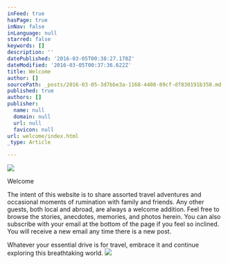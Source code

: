 ```yaml
---
inFeed: true
hasPage: true
inNav: false
inLanguage: null
starred: false
keywords: []
description: ''
datePublished: '2016-03-05T00:38:27.178Z'
dateModified: '2016-03-05T00:37:36.622Z'
title: Welcome
author: []
sourcePath: _posts/2016-03-05-3d7bbe3a-1168-4408-89cf-df830191b358.md
published: true
authors: []
publisher:
  name: null
  domain: null
  url: null
  favicon: null
url: welcome/index.html
_type: Article

---
```

![](https://the-grid-user-content.s3-us-west-2.amazonaws.com/73f7e8a1-8f1a-4efe-8b95-2c31dd739ae9.jpg)

Welcome

The intent of this website is to share assorted travel adventures and occasional moments of rumination with family and friends. Any other guests, both local and abroad, are always a welcome addition. Feel free to browse the stories, anecdotes, memories, and photos herein. You can also subscribe with your email at the bottom of the page if you feel so inclined. You will receive a new email any time there is a new post. 

Whatever your essential drive is for travel, embrace it and continue exploring this breathtaking world.
![](https://the-grid-user-content.s3-us-west-2.amazonaws.com/7352b6b1-ecbd-4fc2-b1e3-2f63c293361b.gif)